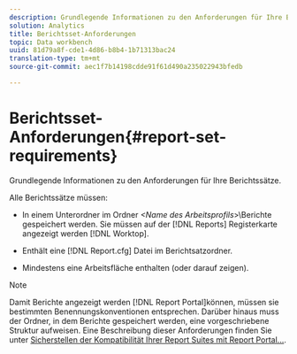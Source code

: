 ```yaml
---
description: Grundlegende Informationen zu den Anforderungen für Ihre Berichtssätze.
solution: Analytics
title: Berichtsset-Anforderungen
topic: Data workbench
uuid: 81d79a8f-cde1-4d86-b8b4-1b71313bac24
translation-type: tm+mt
source-git-commit: aec1f7b14198cdde91f61d490a235022943bfedb

---
```



# Berichtsset-Anforderungen{#report-set-requirements}

Grundlegende Informationen zu den Anforderungen für Ihre Berichtssätze.

Alle Berichtssätze müssen:

* In einem Unterordner im Ordner *&lt;Name des Arbeitsprofils*>\Berichte gespeichert werden. Sie müssen auf der [!DNL Reports] Registerkarte angezeigt werden [!DNL Worktop].

* Enthält eine [!DNL Report.cfg] Datei im Berichtsatzordner.
* Mindestens eine Arbeitsfläche enthalten (oder darauf zeigen).

>[!NOTE]
>
>Damit Berichte angezeigt werden [!DNL Report Portal]können, müssen sie bestimmten Benennungskonventionen entsprechen. Darüber hinaus muss der Ordner, in dem Berichte gespeichert werden, eine vorgeschriebene Struktur aufweisen. Eine Beschreibung dieser Anforderungen finden Sie unter [Sicherstellen der Kompatibilität Ihrer Report Suites mit Report Portal...](../../home/c-rpt-oview/c-install-rpt-port/c-rpt-port-user-inter.md#section-2b141e5d198a4bbea455699126c24706).

